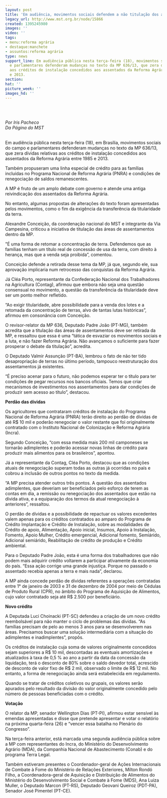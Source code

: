 ```yaml
---
layout: post
title: 'Em audiência, movimentos sociais defendem a não titulação dos assentamentos '
legacy_url: http://www.mst.org.br/node/15866
created: 1395245980
images: ''
video: ''
tags:
- menu:reforma agrária
- destaque:manchete
- assuntos:reforma agrária
type: news
support_line: Em audiência pública nesta terça-feira (18), movimentos sociais do campo
  e parlamentares defenderam mudanças no texto da MP 636/13, que zera dívidas relativas
  aos créditos de instalação concedidos aos assentados da Reforma Agrária entre 1985
  e 2013.
section: 
hat: ''
picture_week: ''
images_hd: ''
---
```

<p><br>&nbsp;</p><p class="MsoNormal"><em>Por Iris Pacheco<br>Da Página do MST</em></p><p class="MsoNormal"><br>Em audiência pública nesta terça-feira (18), em Brasília, movimentos sociais do campo e parlamentares defenderam mudanças no texto da MP 636/13, que zera dívidas relativas aos créditos de instalação concedidos aos assentados da Reforma Agrária entre 1985 e 2013.</p>    <p class="MsoNormal">Também propuseram uma linha especial de crédito para as famílias incluídas no Programa Nacional de Reforma Agrária (PNRA) e condições de renegociação de saldos remanescentes.</p>  <p class="MsoNormal">A MP é fruto de um amplo debate com governo e atende uma antiga reivindicação dos assentados da Reforma Agrária.</p><p class="MsoNormal">No entanto, algumas propostas de alterações do texto foram apresentadas pelos movimentos, como o fim da exigência da transferência da titularidade da terra.</p>    <p class="MsoNormal">Alexandre Conceição, da coordenação nacional do MST e integrante da Via Campesina, criticou a iniciativa de titulação das áreas de assentamentos dentro da MP.</p>  <p class="MsoNormal">"É uma forma de retomar a concentração de terra. Defendemos que as famílias tenham um título real de concessão de usa da terra, com direito à herança, mas que a venda seja proibida”, comentou.</p>  <p class="MsoNormal">Conceição defende a retirada desse tema da MP, já que, segundo ele, sua aprovação implicaria num retrocesso das conquistas da Reforma Agrária.</p>  <p class="MsoNormal">Já  Cléa Porto, representante da Confederação Nacional dos Trabalhadores na Agricultura (Contag), afirmou que embora não seja uma questão consensual no movimento, a questão da transferência da titularidade deve ser um ponto melhor refletido.</p>  <p class="MsoNormal">“Ao exigir titularidade, abre possibilidade para a venda dos lotes e a retomada da concentração de terras, alvo de tantas lutas históricas”, afirmou em consonância com Conceição.</p>  <p class="MsoNormal">O revisor-relator da MP 636, Deputado&nbsp;Padre João (PT-MG), também acredita que a titulação das áreas de assentamentos deve ser retirada da MP, e ressaltou que essa é uma “tática de esvaziar os movimentos sociais e a luta, e não fazer Reforma Agrária. Não avançamos o suficiente para fazer prosperar o debate da titulação”, acredita.</p>  <p class="MsoNormal">O Deputado Valmir Assunção (PT-BA), lembrou o fato de não ter tido desapropriação de terras no último período, tampouco reestruturação dos assentamentos já existentes.</p>    <p class="MsoNormal">“É preciso acenar para o futuro, não podemos esperar ter o título para ter condições de pegar recursos nos bancos oficiais. Temos que criar mecanismos de investimentos nos assentamentos para dar condições de produzir sem acesso ao título”, destacou.</p>  <p class="MsoNormal"><strong>Perdão das dívidas</strong></p>  <p class="MsoNormal">Os agricultores que contrataram créditos de instalação do Programa Nacional de Reforma Agrária (PNRA) terão direito ao perdão de dívidas de até R$ 10 mil e poderão renegociar o valor restante que foi originalmente contratado com o Instituto Nacional de Colonização e Reforma Agrária (Incra).</p>    <p class="MsoNormal">Segundo Conceição, “com essa medida mais 200 mil camponeses se tornarão adimplentes e poderão acessar novas linhas de crédito para produzir mais alimentos para os brasileiros”, apontou.</p>    <p class="MsoNormal">Já a representante da Contag, Cléa Porto, destacou que as condições atuais de renegociação superam todas as outras já ocorridas no país e cobrou a inclusão de outros pontos no texto da medida.</p>    <p class="MsoNormal">“A MP precisa atender outros três pontos. A questão dos assentados adimplentes, que deveriam ser beneficiados pelo esforço de terem as contas em dia, a remissão ou renegociação dos assentados que estão na dívida ativa, e a equiparação dos termos da atual renegociação à anteriores”, ressaltou.</p>  <p class="MsoNormal">O perdão de dívidas e a possibilidade de repactuar os valores excedentes valem apenas para os créditos contratados ao amparo do Programa de Crédito Implantação e Crédito de Instalação, sobre as modalidades de Crédito de apoio, Alimentação, Apoio inicial, Insumos, Apoio à Instalação, Fomento, Apoio Mulher, Crédito emergencial, Adicional fomento, Semiárido, Adicional semiárido, Reabilitação de crédito de produção e Crédito ambiental.</p>    <p class="MsoNormal">Para o Deputado Padre João, esta é uma forma dos trabalhadores que não podem mais adquirir crédito voltarem a participar ativamente da economia do país. “Essa ação corrige uma grande injustiça. Porque no passado o assentado recebia apenas a terra e mais nada”, declarou.</p>    <p class="MsoNormal">A MP ainda concede perdão de dívidas referentes a operações contratadas entre 1° de janeiro de 2003 e 31 de dezembro de 2004 por meio de Cédulas de Produto Rural (CPR), no âmbito do Programa de Aquisição de Alimentos, cujo valor contratado seja até R$ 2.500 por beneficiário.</p>      <p class="MsoNormal"><strong>Novo crédito</strong></p><p class="MsoNormal">A Deputada Luci Choinacki (PT-SC) defendeu a criação de um novo crédito reembolsável para não manter o ciclo de problemas das dívidas. “As famílias precisam de pelo ao menos 3 anos para se desenvolverem nas áreas. Precisamos buscar uma solução intermediária com a situação do adimplentes e inadimplentes”, propôs.</p>  <p class="MsoNormal">Os créditos de instalação cuja soma de valores originalmente concedidos sejam superiores a R$ 10 mil, descontadas as eventuais amortizações e atualizados à taxa de 0,5 % ao ano a partir da data da concessão da liquidação, terá o desconto de 80% sobre o saldo devedor total, acrescido de desconto de valor fixo de R$ 2 mil, observado o limite de R$ 12 mil. No entanto, a forma de renegociação ainda será estabelecida em regulamento.</p>    <p class="MsoNormal">Quando se tratar de créditos coletivos ou grupais, os valores serão apurados pelo resultado da divisão do valor originalmente concedido pelo número de pessoas beneficiadas com o crédito.</p>    <p class="MsoNormal"><strong>Votação</strong></p><p class="MsoNormal">O relator da MP, senador Wellington Dias (PT-PI), afirmou estar sensível às emendas apresentadas e disse que pretende apresentar e votar o relatório na próxima quarta-feira (26) e “vencer essa batalha no Plenário do Congresso”.</p>      <p class="MsoNormal">Na terça-feira anterior, está marcada uma segunda audiência pública sobre a MP com representantes do Incra, do Ministério do Desenvolvimento Agrário (MDA), da Companhia Nacional de Abastecimento (Conab) e do programa Terra Legal.</p>  <p class="MsoNormal">Também estiveram presentes o Coordenador-geral de Ações Internacionais de Combate à Fome do Ministério de Relações Exteriores, Milton Rondó Filho, a Coordenadora-geral de Aquisição e Distribuição de Alimentos do Ministério do Desenvolvimento Social e Combate à Fome (MDS), Ana Luiza Muller, o Deputado Marcon (PT-RS), Deputado Geovani Queiroz (PDT-PA), Senador José Pimentel (PT-CE).</p>  <p class="MsoNormal">&nbsp;</p>  <p>&nbsp;</p>
